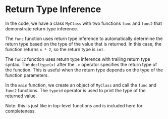 # Return Type Inference

In the code, we have a class `MyClass` with two functions `func` and `func2` that demonstrate return type inference. 

The `func` function uses return type inference to automatically determine the return type based on the type of the value that is returned. In this case, the function returns `x * 2`, so the return type is `int`.

The `func2` function uses return type inference with trailing return type syntax. The `decltype(x)` after the `->` operator specifies the return type of the function. This is useful when the return type depends on the type of the function parameters.

In the `main` function, we create an object of `MyClass` and call the `func` and `func2` functions. The `typeid` operator is used to print the type of the returned value.

Note: this is just like in top-level functions and is included here for completeness.
